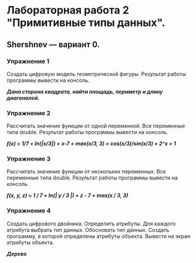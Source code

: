 # Лабораторная работа 2 "Примитивные типы данных".
## Shershnev —  вариант 0.
### Упражнение 1
Создать цифровую модель геометрической фигуры. Результат работы программы вывести на консоль.

***Дана сторона квадрата, найти площадь, периметр и длину диагоналей.***

### Упражнение 2
Рассчитать значение функции от одной переменной. Все переменные типа double. Результат работы
программы вывести на консоль.

***f(x) = 1/7 + ln(|x/3|) + x-7 + max(x/3, 3) + cos(x/3)/sin(x/3) + 2^x + 1***


### Упражнение 3
Рассчитать значение функции от нескольких переменных. Все переменные типа double. Результат
работы программы вывести на консоль.

***f(x, y, z) = 1 / 7 + ln(| y / 3 |) + z - 7 + max(x / 3, 3)***

### Упражнение 4

Создать цифрового двойника. Определить атрибуты. Для каждого атрибута выбрать тип данных.
Обосновать тип данных. Создать программу, в которой определены атрибуты объекта. Вывести на экран атрибуты объекта.

***Дерево***